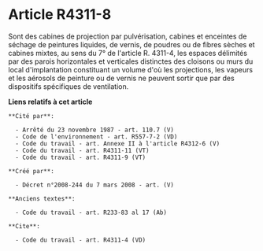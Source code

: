 # Article R4311-8

Sont des cabines de projection par pulvérisation, cabines et enceintes de séchage de peintures liquides, de vernis, de
poudres ou de fibres sèches et cabines mixtes, au sens du 7° de l'article R. 4311-4, les espaces délimités par des parois
horizontales et verticales distinctes des cloisons ou murs du local d'implantation constituant un volume d'où les
projections, les vapeurs et les aérosols de peinture ou de vernis ne peuvent sortir que par des dispositifs spécifiques de
ventilation.

**Liens relatifs à cet article**

	**Cité par**:

	  - Arrêté du 23 novembre 1987 - art. 110.7 (V)
	  - Code de l'environnement - art. R557-7-2 (VD)
	  - Code du travail - art. Annexe II à l'article R4312-6 (V)
	  - Code du travail - art. R4311-11 (VT)
	  - Code du travail - art. R4311-9 (VT)

	**Créé par**:

	  - Décret n°2008-244 du 7 mars 2008 - art. (V)

	**Anciens textes**:

	  - Code du travail - art. R233-83 al 17 (Ab)

	**Cite**:

	  - Code du travail - art. R4311-4 (VD)
